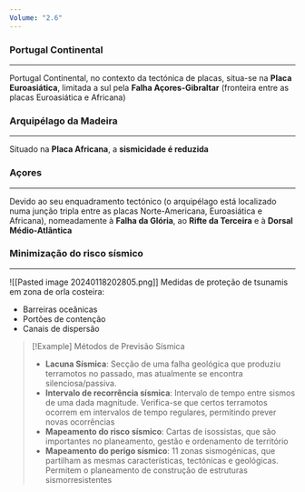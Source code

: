 ```yaml
---
Volume: "2.6"
---
```

### Portugal Continental
---
Portugal Continental, no contexto da tectónica de placas, situa-se na **Placa Euroasiática**, limitada a sul pela **Falha Açores-Gibraltar** (fronteira entre as placas Euroasiática e Africana)

### Arquipélago da Madeira
---
Situado na **Placa Africana**, a **sismicidade é reduzida**

### Açores
---
Devido ao seu enquadramento tectónico (o arquipélago está localizado numa junção tripla entre as placas Norte-Americana, Euroasiática e Africana), nomeadamente à **Falha da Glória**, ao **Rifte da Terceira** e à **Dorsal Médio-Atlântica**


### Minimização do risco sísmico
---
![[Pasted image 20240118202805.png]]
Medidas de proteção de tsunamis em zona de orla costeira:
- Barreiras oceânicas
- Portões de contenção
- Canais de dispersão

>[!Example] Métodos de Previsão Sísmica
>- **Lacuna Sísmica**: Secção de uma falha geológica que produziu terramotos no passado, mas atualmente se encontra silenciosa/passiva.
>- **Intervalo de recorrência sísmica**: Intervalo de tempo entre sismos de uma dada magnitude. Verifica-se que certos terramotos ocorrem em intervalos de tempo regulares, permitindo prever novas ocorrências
>- **Mapeamento do risco sísmico**: Cartas de isossistas, que são importantes no planeamento, gestão e ordenamento de território
>- **Mapeamento do perigo sísmico**: 11 zonas sismogénicas, que partilham as mesmas características, tectónicas e geológicas. Permitem o planeamento de construção de estruturas sismorresistentes